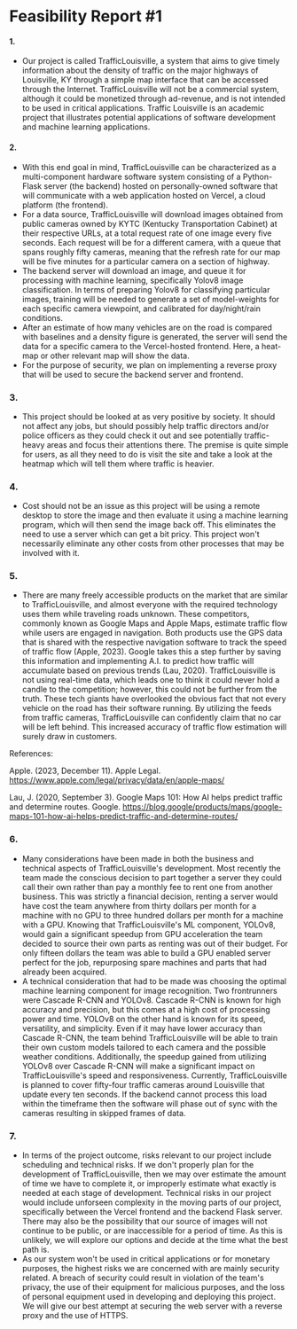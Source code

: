 # Feasibility Report #1

#### 1.

- Our project is called TrafficLouisville, a system that aims to give timely information about the density of traffic on the major highways of Louisville, KY through a simple map interface that can be accessed through the Internet. TrafficLouisville will not be a commercial system, although it could be monetized through ad-revenue, and is not intended to be used in critical applications. Traffic Louisville is an academic project that illustrates potential applications of software development and machine learning applications.

#### 2.

- With this end goal in mind, TrafficLouisville can be characterized as a multi-component hardware software system consisting of a Python-Flask server (the backend) hosted on personally-owned software that will communicate with a web application hosted on Vercel, a cloud platform (the frontend).
- For a data source, TrafficLouisville will download images obtained from public cameras owned by KYTC (Kentucky Transportation Cabinet) at their respective URLs, at a total request rate of one image every five seconds. Each request will be for a different camera, with a queue that spans roughly fifty cameras, meaning that the refresh rate for our map will be five minutes for a particular camera on a section of highway.
- The backend server will download an image, and queue it for processing with machine learning, specifically Yolov8 image classification. In terms of preparing Yolov8 for classifying particular images, training will be needed to generate a set of model-weights for each specific camera viewpoint, and calibrated for day/night/rain conditions.
- After an estimate of how many vehicles are on the road is compared with baselines and a density figure is generated, the server will send the data for a specific camera to the Vercel-hosted frontend. Here, a heat-map or other relevant map will show the data.
- For the purpose of security, we plan on implementing a reverse proxy that will be used to secure the backend server and frontend.

### 3.

- This project should be looked at as very positive by society. It should not affect any jobs, but should possibly help traffic directors and/or police officers as they could check it out and see potentially traffic-heavy areas and focus their attentions there. The premise is quite simple for users, as all they need to do is visit the site and take a look at the heatmap which will tell them where traffic is heavier.

### 4.

- Cost should not be an issue as this project will be using a remote desktop to store the image and then evaluate it using a machine learning program, which will then send the image back off. This eliminates the need to use a server which can get a bit pricy. This project won't necessarily eliminate any other costs from other processes that may be involved with it.

### 5. 

- There are many freely accessible products on the market that are similar to TrafficLouisville, and almost everyone with the required technology uses them while traveling roads unknown. These competitors, commonly known as Google Maps and Apple Maps, estimate traffic flow while users are engaged in navigation. Both products use the GPS data that is shared with the respective navigation software to track the speed of traffic flow (Apple, 2023). Google takes this a step further by saving this information and implementing A.I. to predict how traffic will accumulate based on previous trends (Lau, 2020). TrafficLouisville is not using real-time data, which leads one to think it could never hold a candle to the competition; however, this could not be further from the truth. These tech giants have overlooked the obvious fact that not every vehicle on the road has their software running. By utilizing the feeds from traffic cameras, TrafficLouisville can confidently claim that no car will be left behind. This increased accuracy of traffic flow estimation will surely draw in customers. 

References: 

Apple. (2023, December 11). Apple Legal. https://www.apple.com/legal/privacy/data/en/apple-maps/ 

Lau, J. (2020, September 3). Google Maps 101: How AI helps predict traffic and determine routes. Google. https://blog.google/products/maps/google-maps-101-how-ai-helps-predict-traffic-and-determine-routes/


### 6.

- Many considerations have been made in both the business and technical aspects of TrafficLouisville's development. Most recently the team made the conscious decision to part together a server they could call their own rather than pay a monthly fee to rent one from another business. This was strictly a financial decision, renting a server would have cost the team anywhere from thirty dollars per month for a machine with no GPU to three hundred dollars per month for a machine with a GPU. Knowing that TrafficLouisville's ML component, YOLOv8, would gain a significant speedup from GPU acceleration the team decided to source their own parts as renting was out of their budget. For only fifteen dollars the team was able to build a GPU enabled server perfect for the job, repurposing spare machines and parts that had already been acquired. 
- A technical consideration that had to be made was choosing the optimal machine learning component for image recognition. Two frontrunners were Cascade R-CNN and YOLOv8. Cascade R-CNN is known for high accuracy and precision, but this comes at a high cost of processing power and time. YOLOv8 on the other hand is known for its speed, versatility, and simplicity. Even if it may have lower accuracy than Cascade R-CNN, the team behind TrafficLouisville will be able to train their own custom models tailored to each camera and the possible weather conditions. Additionally, the speedup gained from utilizing YOLOv8 over Cascade R-CNN will make a significant impact on TrafficLouisville's speed and responsiveness. Currently, TrafficLouisville is planned to cover fifty-four traffic cameras around Louisville that update every ten seconds. If the backend cannot process this load within the timeframe then the software will phase out of sync with the cameras resulting in skipped frames of data.


### 7. 
- In terms of the project outcome, risks relevant to our project include scheduling and technical risks. If we don't properly plan for the development of TrafficLouisville, then we may over estimate the amount of time we have to complete it, or improperly estimate what exactly is needed at each stage of development. Technical risks in our project would include unforseen complexity in the moving parts of our project, specifically between the Vercel frontend and the backend Flask server. There may also be the possibility that our source of images will not continue to be public, or are inaccessible for a period of time. As this is unlikely, we will explore our options and decide at the time what the best path is.
- As our system won't be used in critical applications or for monetary purposes, the highest risks we are concerned with are mainly security related. A breach of security could result in violation of the team's privacy, the use of their equipment for malicious purposes, and the loss of personal equipment used in developing and deploying this project. We will give our best attempt at securing the web server with a reverse proxy and the use of HTTPS.

